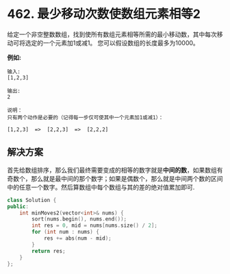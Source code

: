 # 462. 最少移动次数使数组元素相等2

给定一个非空整数数组，找到使所有数组元素相等所需的最小移动数，其中每次移动可将选定的一个元素加1或减1。 您可以假设数组的长度最多为10000。

**例如:**

```
输入:
[1,2,3]

输出:
2

说明：
只有两个动作是必要的（记得每一步仅可使其中一个元素加1或减1）： 

[1,2,3]  =>  [2,2,3]  =>  [2,2,2]
```

## 解决方案

首先给数组排序，那么我们最终需要变成的相等的数字就是**中间的数**，如果数组有奇数个，那么就是最中间的那个数字；如果是偶数个，那么就是中间两个数的区间中的任意一个数字。然后算数组中每个数组与其的差的绝对值累加即可.

```c++
class Solution {
public:
    int minMoves2(vector<int>& nums) {
        sort(nums.begin(), nums.end());
        int res = 0, mid = nums[nums.size() / 2];
        for (int num : nums) {
            res += abs(num - mid);
        }
        return res;
    }
};
```

